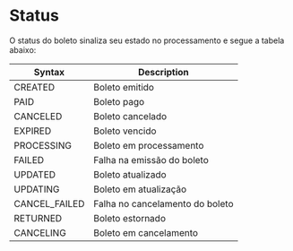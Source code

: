 # Status
O status do boleto sinaliza seu estado no processamento e segue a tabela abaixo:

| Syntax | Description |
| --- | ----------- |
| CREATED | Boleto emitido |
| PAID | Boleto pago |
| CANCELED | Boleto cancelado |
| EXPIRED | Boleto vencido |
| PROCESSING | Boleto em processamento |
| FAILED | 	Falha na emissão do boleto |
| UPDATED | Boleto atualizado |
| UPDATING | Boleto em atualização |
| CANCEL_FAILED | Falha no cancelamento do boleto |
| RETURNED | Boleto estornado |
| CANCELING | Boleto em cancelamento |
